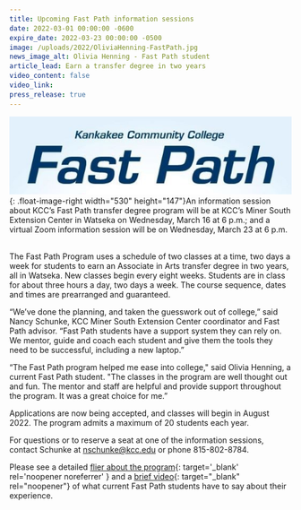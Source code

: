 ```yaml
---
title: Upcoming Fast Path information sessions
date: 2022-03-01 00:00:00 -0600
expire_date: 2022-03-23 00:00:00 -0500
image: /uploads/2022/OliviaHenning-FastPath.jpg
news_image_alt: Olivia Henning - Fast Path student
article_lead: Earn a transfer degree in two years
video_content: false
video_link:
press_release: true
---
```

![](/uploads/2022/fastpathwordmark-2.jpg){: .float-image-right width="530" height="147"}An information session about KCC’s Fast Path transfer degree program will be at KCC’s Miner South Extension Center in Watseka on Wednesday, March 16 at 6 p.m.; and a virtual Zoom information session will be on Wednesday, March 23 at 6 p.m. &nbsp;

The Fast Path Program uses a schedule of two classes at a time, two days a week for students to earn an Associate in Arts transfer degree in two years, all in Watseka. New classes begin every eight weeks. Students are in class for about three hours a day, two days a week. The course sequence, dates and times are prearranged and guaranteed.

“We’ve done the planning, and taken the guesswork out of college,” said Nancy Schunke, KCC Miner South Extension Center coordinator and Fast Path advisor. “Fast Path students have a support system they can rely on. We mentor, guide and coach each student and give them the tools they need to be successful, including a new laptop.”

“The Fast Path program helped me ease into college," said Olivia Henning, a current Fast Path student. "The classes in the program are well thought out and fun. The mentor and staff are helpful and provide support throughout the program. It was a great choice for me.”

Applications are now being accepted, and classes will begin in August 2022. The program admits a maximum of 20 students each year.&nbsp;

For questions or to reserve a seat at one of the information sessions, contact Schunke at [nschunke@kcc.edu](mailto:nschunke@kcc.edu) or phone 815-802-8784.&nbsp;

Please see a detailed [flier about the program](/uploads/2022/pdf/fast-path_info-night2022.pdf){: target='_blank' rel='noopener noreferrer' } and a [brief video](https://youtu.be/43Cwb0JEtUQ){: target="_blank" rel="noopener"} of what current Fast Path students have to say about their experience.
